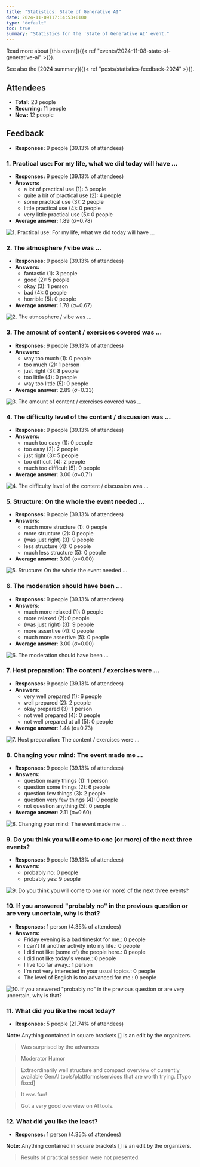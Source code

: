 ```yaml
---
title: "Statistics: State of Generative AI"
date: 2024-11-09T17:14:53+0100
type: "default"
toc: true
summary: "Statistics for the 'State of Generative AI' event."
---
```


Read more about [this event]({{< ref "events/2024-11-08-state-of-generative-ai" >}}).

See also the [2024 summary]({{< ref "posts/statistics-feedback-2024" >}}).

## Attendees

* **Total:** 23 people
* **Recurring:** 11 people
* **New:** 12 people

## Feedback

* **Responses:** 9 people (39.13% of attendees)

### 1. Practical use: For my life, what we did today will have ...

* **Responses:** 9 people (39.13% of attendees)
* **Answers:**
  * a lot of practical use (1): 3 people
  * quite a bit of practical use (2): 4 people
  * some practical use (3): 2 people
  * little practical use (4): 0 people
  * very little practical use (5): 0 people
* **Average answer:** 1.89 (σ=0.78)

![1. Practical use: For my life, what we did today will have ...](./1-practical-use-for-my-life-what-we-did-today-will-have.png)

### 2. The atmosphere / vibe was ...

* **Responses:** 9 people (39.13% of attendees)
* **Answers:**
  * fantastic (1): 3 people
  * good (2): 5 people
  * okay (3): 1 person
  * bad (4): 0 people
  * horrible (5): 0 people
* **Average answer:** 1.78 (σ=0.67)

![2. The atmosphere / vibe was ...](./2-the-atmosphere-vibe-was.png)

### 3. The amount of content / exercises covered was ...

* **Responses:** 9 people (39.13% of attendees)
* **Answers:**
  * way too much (1): 0 people
  * too much (2): 1 person
  * just right (3): 8 people
  * too little (4): 0 people
  * way too little (5): 0 people
* **Average answer:** 2.89 (σ=0.33)

![3. The amount of content / exercises covered was ...](./3-the-amount-of-content-exercises-covered-was.png)

### 4. The difficulty level of the content / discussion was ...

* **Responses:** 9 people (39.13% of attendees)
* **Answers:**
  * much too easy (1): 0 people
  * too easy (2): 2 people
  * just right (3): 5 people
  * too difficult (4): 2 people
  * much too difficult (5): 0 people
* **Average answer:** 3.00 (σ=0.71)

![4. The difficulty level of the content / discussion was ...](./4-the-difficulty-level-of-the-content-discussion-was.png)

### 5. Structure: On the whole the event needed ...

* **Responses:** 9 people (39.13% of attendees)
* **Answers:**
  * much more structure (1): 0 people
  * more structure (2): 0 people
  * (was just right) (3): 9 people
  * less structure (4): 0 people
  * much less structure (5): 0 people
* **Average answer:** 3.00 (σ=0.00)

![5. Structure: On the whole the event needed ...](./5-structure-on-the-whole-the-event-needed.png)

### 6. The moderation should have been ...

* **Responses:** 9 people (39.13% of attendees)
* **Answers:**
  * much more relaxed (1): 0 people
  * more relaxed (2): 0 people
  * (was just right) (3): 9 people
  * more assertive (4): 0 people
  * much more assertive (5): 0 people
* **Average answer:** 3.00 (σ=0.00)

![6. The moderation should have been ...](./6-the-moderation-should-have-been.png)

### 7. Host preparation: The content / exercises were ...

* **Responses:** 9 people (39.13% of attendees)
* **Answers:**
  * very well prepared (1): 6 people
  * well prepared (2): 2 people
  * okay prepared (3): 1 person
  * not well prepared (4): 0 people
  * not well prepared at all (5): 0 people
* **Average answer:** 1.44 (σ=0.73)

![7. Host preparation: The content / exercises were ...](./7-host-preparation-the-content-exercises-were.png)

### 8. Changing your mind: The event made me ...

* **Responses:** 9 people (39.13% of attendees)
* **Answers:**
  * question many things (1): 1 person
  * question some things (2): 6 people
  * question few things (3): 2 people
  * question very few things (4): 0 people
  * not question anything (5): 0 people
* **Average answer:** 2.11 (σ=0.60)

![8. Changing your mind: The event made me ...](./8-changing-your-mind-the-event-made-me.png)

### 9. Do you think you will come to one (or more) of the next three events?

* **Responses:** 9 people (39.13% of attendees)
* **Answers:**
  * probably no: 0 people
  * probably yes: 9 people

![9. Do you think you will come to one (or more) of the next three events?](./9-do-you-think-you-will-come-to-one-or-more-of-the-next-three-events.png)

### 10. If you answered "probably no" in the previous question or are very uncertain, why is that?

* **Responses:** 1 person (4.35% of attendees)
* **Answers:**
  * Friday evening is a bad timeslot for me.: 0 people
  * I can't fit another activity into my life.: 0 people
  * I did not like (some of) the people here.: 0 people
  * I did not like today's venue.: 0 people
  * I live too far away.: 1 person
  * I'm not very interested in your usual topics.: 0 people
  * The level of English is too advanced for me.: 0 people

![10. If you answered "probably no" in the previous question or are very uncertain, why is that?](./10-if-you-answered-probably-no-in-the-previous-question-or-are-very-uncertain-why-is-that.png)

### 11. What did you like the most today?

* **Responses:** 5 people (21.74% of attendees)

**Note:** Anything contained in square brackets [] is an edit by the organizers.

> Was surprised by the advances

> Moderator Humor 

> Extraordinarily well structure and compact overview of currently available GenAI tools/plattforms/services that are worth trying. [Typo fixed]

> It was fun!

> Got a very good overview on AI tools. 
### 12. What did you like the least?

* **Responses:** 1 person (4.35% of attendees)

**Note:** Anything contained in square brackets [] is an edit by the organizers.

> Results of practical session were not presented. 
